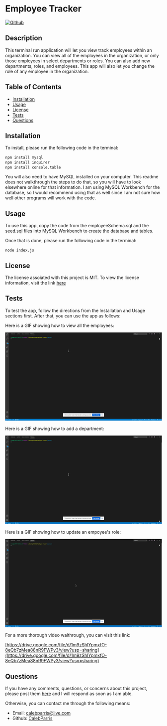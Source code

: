 # Employee Tracker

   [![Github](https://img.shields.io/badge/License-MIT-brightgreen)](#License)

   ## Description
   This terminal run application will let you view track employees within an organization. You can view all of the employees in the organization, or only those employees in select departments or roles. You can also add new departments, roles, and employees. This app will also let you change the role of any employee in the organization.

   ## Table of Contents
   * [Installation](#Installation)
   * [Usage](#Usage)
   * [License](#License)
   * [Tests](#Tests)
   * [Questions](#Questions)
   
   ## Installation
   To install, please run the following code in the terminal:

   ```
   npm install mysql
   npm install inquirer
   npm install console.table
   ```

   You will also need to have MySQL installed on your computer. This readme does not walkthrough the steps to do that, so you will have to look elsewhere online for that information. I am using MySQL Workbench for the database, so I would recommend using that as well since I am not sure how well other programs will work with the code.

   ## Usage
   To use this app, copy the code from the employeeSchema.sql and the seed.sql files into MySQL Workbench to create the database and tables.
   
   Once that is done, please run the following code in the terminal:

   ```
   node index.js
   ```

   ## License
   The license assoiated with this project is MIT.
   To view the license information, visit the link [here](https://github.com/CalebParris/Employee-Tracker/blob/master/LICENSE)

   ## Tests
   To test the app, follow the directions from the Installation and Usage sections first. After that, you can use the app as follows:

   Here is a GIF showing how to view all the employees:

   ![View Employees](./assets/GIFs/emp_view.gif)

   Here is a GIF showing how to add a department:

   ![Add Department](./assets/GIFs/add_dept.gif)

   Here is a GIF showing how to update an empoyee's role:

   ![Update Employee Role GIF](./assets/GIFs/emp_update.gif)

   For a more thorough video walthrough, you can visit this link:
   
   [https://drive.google.com/file/d/1m9zShIYpmxfO-8eQb7zMea88nR9FWPy3/view?usp=sharing](https://drive.google.com/file/d/1m9zShIYpmxfO-8eQb7zMea88nR9FWPy3/view?usp=sharing)

   ## Questions
   If you have any comments, questions, or concerns about this project, please post them [here](https://github.com/CalebParris/Employee-Tracker/issues) and I will respond as soon as I am able.

   Otherwise, you can contact me through the following means:
   * Email: calebparris@live.com
   * Github: [CalebParris](https://github.com/CalebParris)
    
